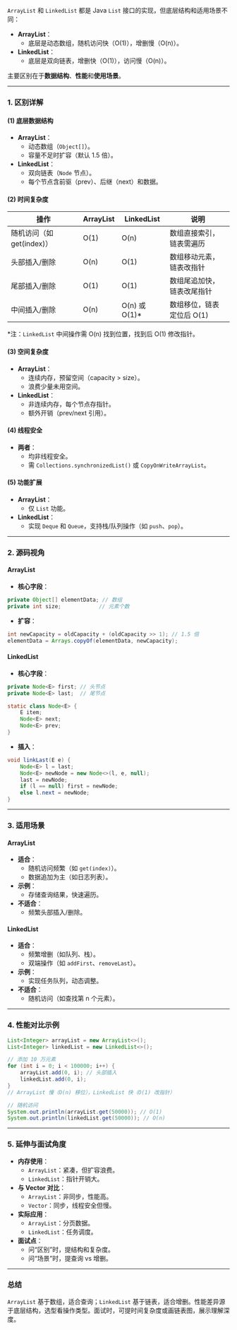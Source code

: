 
`ArrayList` 和 `LinkedList` 都是 Java `List` 接口的实现，但底层结构和适用场景不同：
- **ArrayList**：
  - 底层是动态数组，随机访问快（O(1)），增删慢（O(n)）。
- **LinkedList**：
  - 底层是双向链表，增删快（O(1)），访问慢（O(n)）。

主要区别在于**数据结构**、**性能**和**使用场景**。

---

### 1. 区别详解
#### (1) 底层数据结构
- **ArrayList**：
  - 动态数组（`Object[]`）。
  - 容量不足时扩容（默认 1.5 倍）。
- **LinkedList**：
  - 双向链表（`Node` 节点）。
  - 每个节点含前驱（prev）、后继（next）和数据。

#### (2) 时间复杂度
| **操作**      | **ArrayList** | **LinkedList** | **说明**                  |
|---------------|---------------|----------------|---------------------------|
| 随机访问（如 get(index)） | O(1)          | O(n)           | 数组直接索引，链表需遍历  |
| 头部插入/删除 | O(n)          | O(1)           | 数组移动元素，链表改指针  |
| 尾部插入/删除 | O(1)          | O(1)           | 数组尾追加快，链表改尾指针|
| 中间插入/删除 | O(n)          | O(n) 或 O(1)*  | 数组移位，链表定位后 O(1)|

*注：`LinkedList` 中间操作需 O(n) 找到位置，找到后 O(1) 修改指针。

#### (3) 空间复杂度
- **ArrayList**：
  - 连续内存，预留空间（capacity > size）。
  - 浪费少量未用空间。
- **LinkedList**：
  - 非连续内存，每个节点存指针。
  - 额外开销（prev/next 引用）。

#### (4) 线程安全
- **两者**：
  - 均非线程安全。
  - 需 `Collections.synchronizedList()` 或 `CopyOnWriteArrayList`。

#### (5) 功能扩展
- **ArrayList**：
  - 仅 `List` 功能。
- **LinkedList**：
  - 实现 `Deque` 和 `Queue`，支持栈/队列操作（如 `push`、`pop`）。

---

### 2. 源码视角
#### ArrayList
- **核心字段**：
```java
private Object[] elementData; // 数组
private int size;            // 元素个数
```
- **扩容**：
```java
int newCapacity = oldCapacity + (oldCapacity >> 1); // 1.5 倍
elementData = Arrays.copyOf(elementData, newCapacity);
```

#### LinkedList
- **核心字段**：
```java
private Node<E> first; // 头节点
private Node<E> last;  // 尾节点

static class Node<E> {
    E item;
    Node<E> next;
    Node<E> prev;
}
```
- **插入**：
```java
void linkLast(E e) {
    Node<E> l = last;
    Node<E> newNode = new Node<>(l, e, null);
    last = newNode;
    if (l == null) first = newNode;
    else l.next = newNode;
}
```

---

### 3. 适用场景
#### ArrayList
- **适合**：
  - 随机访问频繁（如 `get(index)`）。
  - 数据追加为主（如日志列表）。
- **示例**：
  - 存储查询结果，快速遍历。
- **不适合**：
  - 频繁头部插入/删除。

#### LinkedList
- **适合**：
  - 频繁增删（如队列、栈）。
  - 双端操作（如 `addFirst`、`removeLast`）。
- **示例**：
  - 实现任务队列，动态调整。
- **不适合**：
  - 随机访问（如查找第 n 个元素）。

---

### 4. 性能对比示例
```java
List<Integer> arrayList = new ArrayList<>();
List<Integer> linkedList = new LinkedList<>();

// 添加 10 万元素
for (int i = 0; i < 100000; i++) {
    arrayList.add(0, i); // 头部插入
    linkedList.add(0, i);
}
// ArrayList 慢（O(n) 移位），LinkedList 快（O(1) 改指针）

// 随机访问
System.out.println(arrayList.get(50000)); // O(1)
System.out.println(linkedList.get(50000)); // O(n)
```

---

### 5. 延伸与面试角度
- **内存使用**：
  - `ArrayList`：紧凑，但扩容浪费。
  - `LinkedList`：指针开销大。
- **与 Vector 对比**：
  - `ArrayList`：非同步，性能高。
  - `Vector`：同步，线程安全但慢。
- **实际应用**：
  - `ArrayList`：分页数据。
  - `LinkedList`：任务调度。
- **面试点**：
  - 问“区别”时，提结构和复杂度。
  - 问“场景”时，提查询 vs 增删。

---

### 总结
`ArrayList` 基于数组，适合查询；`LinkedList` 基于链表，适合增删。性能差异源于底层结构，选型看操作类型。面试时，可提时间复杂度或画链表图，展示理解深度。
